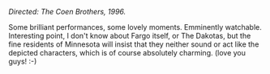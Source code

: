 <!--
.. title: Fargo
.. slug: fargo
.. date: 2009-01-27 17:09:56-06:00
.. tags: media,movie
.. type: text
-->

*Directed: The Coen Brothers, 1996.*

Some brilliant performances, some lovely moments. Emminently watchable.
Interesting point, I don't know about Fargo itself, or The Dakotas, but
the fine residents of Minnesota will insist that they neither sound or
act like the depicted characters, which is of course absolutely
charming. (love you guys! :-)
